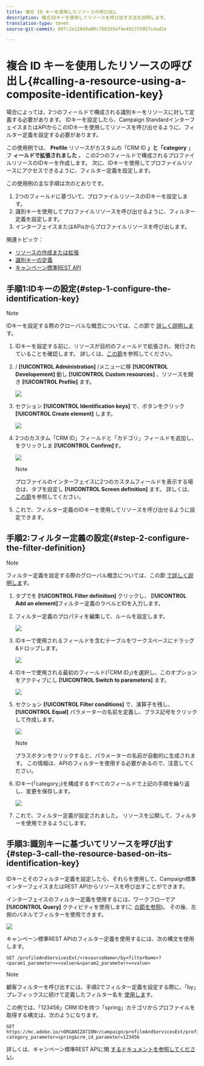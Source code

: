 ```yaml
---
title: 複合 ID キーを使用したリソースの呼び出し
description: 複合IDキーを使用してリソースを呼び出す方法を説明します。
translation-type: tm+mt
source-git-commit: 00fc2e12669a00c788355ef4e492375957cdad2e

---
```



# 複合 ID キーを使用したリソースの呼び出し{#calling-a-resource-using-a-composite-identification-key}

場合によっては、2つのフィールドで構成される識別キーをリソースに対して定義する必要があります。 IDキーを設定したら、Campaign StandardインターフェイスまたはAPIからこのIDキーを使用してリソースを呼び出せるように、フィルター定義を設定する必要があります。

この使用例では、 **Profile** リソースがカスタムの「CRM ID **」と「category** 」フ **ィールドで拡張されました** 。 この2つのフィールドで構成されるプロファイルリソースのIDキーを作成します。 次に、IDキーを使用してプロファイルリソースにアクセスできるように、フィルター定義を設定します。

この使用例の主な手順は次のとおりです。

1. 2つのフィールドに基づいて、プロファイルリソースのIDキーを設定します。
1. 識別キーを使用してプロファイルリソースを呼び出せるように、フィルター定義を設定します。
1. インターフェイスまたはAPisからプロファイルリソースを呼び出します。

関連トピック：

* [リソースの作成または拡張](../../developing/using/creating-or-extending-the-resource.md)
* [識別キーの定義](../../developing/using/configuring-the-resource-s-data-structure.md#defining-identification-keys)
* [キャンペーン標準REST API](https://final-docs.campaign.adobe.com/doc/standard/en/api/ACS_API.html)

## 手順1:IDキーの設定{#step-1-configure-the-identification-key}

>[!NOTE]
> IDキーを設定する際のグローバルな概念については、この節で [詳しく説明しま](../../developing/using/configuring-the-resource-s-data-structure.md#defining-identification-keys)す。

1. IDキーを設定する前に、リソースが目的のフィールドで拡張され、発行されていることを確認します。 詳しくは、[この節](../../developing/using/creating-or-extending-the-resource.md)を参照してください。

1. / **[!UICONTROL Administration]** /メニューに移 **[!UICONTROL Developement]** 動し **[!UICONTROL Custom resources]** 、リソースを開き **[!UICONTROL Profile]** ます。

   ![](assets/uc_idkey1.png)

1. セクション **[!UICONTROL Identification keys]** で、ボタンをクリック **[!UICONTROL Create element]** します。

   ![](assets/uc_idkey2.png)

1. 2つのカスタム「CRM ID」フィールドと「カテゴリ」フィールドを追加し、をクリックしま **[!UICONTROL Confirm]**&#x200B;す。

   ![](assets/uc_idkey3.png)

   >[!NOTE]
   > プロファイルのインターフェイスに2つのカスタムフィールドを表示する場合は、タブを設定し **[!UICONTROL Screen definition]** ます。 詳しくは、[この節](../../developing/using/configuring-the-screen-definition.md)を参照してください。

1. これで、フィルター定義のIDキーを使用してリソースを呼び出せるように設定できます。

## 手順2:フィルター定義の設定{#step-2-configure-the-filter-definition}

>[!NOTE]
> フィルター定義を設定する際のグローバル概念については、この節 [で詳しく説明しま](../../developing/using/configuring-filter-definition.md)す。

1. タブでを **[!UICONTROL Filter definition]** クリックし、 **[!UICONTROL Add an element]**&#x200B;フィルター定義のラベルとIDを入力します。

1. フィルター定義のプロパティを編集して、ルールを設定します。

   ![](assets/uc_idkey4.png)

1. IDキーで使用されるフィールドを含むテーブルをワークスペースにドラッグ&amp;ドロップします。

   ![](assets/uc_idkey5.png)

1. IDキーで使用される最初のフィールド(「CRM ID」)を選択し、このオプションをアクティブにし **[!UICONTROL Switch to parameters]** ます。

   ![](assets/uc_idkey6.png)

1. セクション **[!UICONTROL Filter conditions]** で、演算子を残し、 **[!UICONTROL Equal]** パラメーターの名前を定義し、プラス記号をクリックして作成します。

   ![](assets/uc_idkey7.png)

   >[!NOTE]
   > プラスボタンをクリックすると、パラメーターの名前が自動的に生成されます。 この情報は、APIのフィルターを使用する必要があるので、注意してください。

1. IDキー(「category」)を構成するすべてのフィールドで上記の手順を繰り返し、変更を保存します。

   ![](assets/uc_idkey8.png)

1. これで、フィルター定義が設定されました。 リソースを公開して、フィルターを使用できるようにします。

## 手順3:識別キーに基づいてリソースを呼び出す{#step-3-call-the-resource-based-on-its-identification-key}

IDキーとそのフィルター定義を設定したら、それらを使用して、Campaign標準インターフェイスまたはREST APIからリソースを呼び出すことができます。

インターフェイスのフィルター定義を使用するには、ワークフローでア **[!UICONTROL Query]** クティビティを使用します(こ [の節を参照](../../automating/using/query.md))。 その後、左側のパネルでフィルターを使用できます。

![](assets/uc_idkey9.png)

キャンペーン標準REST APIのフィルター定義を使用するには、次の構文を使用します。

```
GET /profileAndServicesExt/<resourceName>/by<filterName>?<param1_parameter>=<value>&<param2_parameter>=<value>
```

>[!NOTE]
>顧客フィルターを呼び出すには、手順2でフィルター定義を設定する際に、「by」プレフィックスに続けて定義したフィルター名を [使用しま](../../developing/using/uc-calling-resource-id-key.md#step-2-configure-the-filter-definition)す。

この例では、「123456」CRM IDを持つ「spring」カテゴリからプロファイルを取得する構文は、次のようになります。

```
GET https://mc.adobe.io/<ORGANIZATION>/campaign/profileAndServicesExt/profile/byidentification_key?category_parameter=spring&crm_id_parameter=123456
```

詳しくは、キャンペーン標準REST APIに関 [するドキュメントを参照してください](https://final-docs.campaign.adobe.com/doc/standard/en/api/ACS_API.html#filtering)。